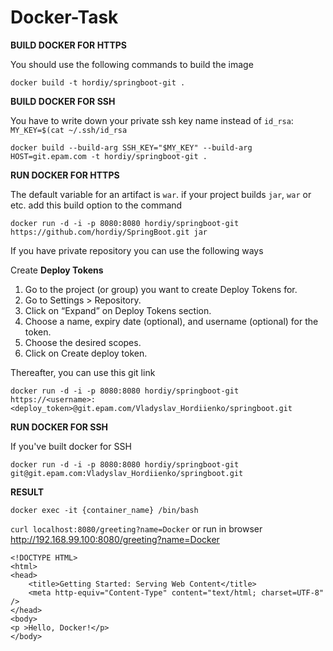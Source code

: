 # Docker-Task

**BUILD DOCKER FOR HTTPS**

You should use the following commands to build the image

`docker build -t hordiy/springboot-git . `

**BUILD DOCKER FOR SSH**

You have to write down your private ssh key name instead of `id_rsa`:  
`MY_KEY=$(cat ~/.ssh/id_rsa`

`docker build --build-arg SSH_KEY="$MY_KEY" --build-arg HOST=git.epam.com -t hordiy/springboot-git . `

**RUN DOCKER FOR HTTPS**

The default variable for an artifact is `war`. if your project builds `jar`, `war` or etc. add this build option to the command

`docker run -d -i -p 8080:8080 hordiy/springboot-git https://github.com/hordiy/SpringBoot.git jar`

If you have private repository you can use the following ways

Create **Deploy Tokens**

1.  Go to the project (or group) you want to create Deploy Tokens for.
2.  Go to Settings > Repository.
3.  Click on “Expand” on Deploy Tokens section.
4.  Choose a name, expiry date (optional), and username (optional) for the token.
5.  Choose the desired scopes.
6.  Click on Create deploy token.

Thereafter, you can use this git link

`docker run -d -i -p 8080:8080 hordiy/springboot-git https://<username>:<deploy_token>@git.epam.com/Vladyslav_Hordiienko/springboot.git`

**RUN DOCKER FOR SSH**

If you've built docker for SSH

`docker run -d -i -p 8080:8080 hordiy/springboot-git git@git.epam.com:Vladyslav_Hordiienko/springboot.git`


**RESULT**

`docker exec -it {container_name} /bin/bash`

`curl localhost:8080/greeting?name=Docker` or run in browser http://192.168.99.100:8080/greeting?name=Docker

```
<!DOCTYPE HTML>
<html>
<head>
    <title>Getting Started: Serving Web Content</title>
    <meta http-equiv="Content-Type" content="text/html; charset=UTF-8" />
</head>
<body>
<p >Hello, Docker!</p>
</body>
```
